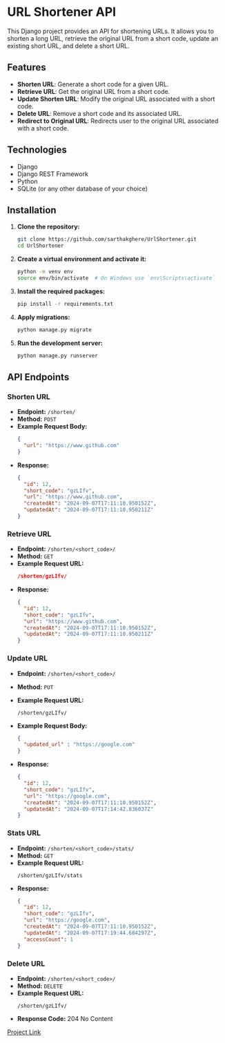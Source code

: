 # URL Shortener API

This Django project provides an API for shortening URLs. It allows you to shorten a long URL, retrieve the original URL from a short code, update an existing short URL, and delete a short URL.

## Features

- **Shorten URL**: Generate a short code for a given URL.
- **Retrieve URL**: Get the original URL from a short code.
- **Update Shorten URL**: Modify the original URL associated with a short code.
- **Delete URL**: Remove a short code and its associated URL.
- **Redirect to Original URL**: Redirects user to the original URL associated with a short code.


## Technologies

- Django
- Django REST Framework
- Python
- SQLite (or any other database of your choice)

## Installation

1. **Clone the repository:**

   ```bash
   git clone https://github.com/sarthakghere/UrlShortener.git
   cd UrlShortener
   ```

2. **Create a virtual environment and activate it:**

   ```bash
   python -m venv env
   source env/bin/activate  # On Windows use `env\Scripts\activate`
   ```

3. **Install the required packages:**

   ```bash
   pip install -r requirements.txt
   ```

4. **Apply migrations:**

   ```bash
   python manage.py migrate
   ```

5. **Run the development server:**

   ```bash
   python manage.py runserver
   ```

## API Endpoints

### Shorten URL

- **Endpoint:** `/shorten/`
- **Method:** `POST`
- **Example Request Body:** 
  ```json
  {
    "url": "https://www.github.com"
  }
  ```
- **Response:**
  ```json
  {
    "id": 12,
    "short_code": "gzLIfv",
    "url": "https://www.github.com",
    "createdAt": "2024-09-07T17:11:10.950152Z",
    "updatedAt": "2024-09-07T17:11:10.950211Z"
  }
  ```

### Retrieve URL

- **Endpoint:** `/shorten/<short_code>/`
- **Method:** `GET`
- **Example Request URL:**
  ```json
  /shorten/gzLIfv/
  ```
- **Response:**
  ```json
  {
    "id": 12,
    "short_code": "gzLIfv",
    "url": "https://www.github.com",
    "createdAt": "2024-09-07T17:11:10.950152Z",
    "updatedAt": "2024-09-07T17:11:10.950211Z"
  }
  ```

### Update URL

- **Endpoint:** `/shorten/<short_code>/`
- **Method:** `PUT`
- **Example Request URL:**
  ```
  /shorten/gzLIfv/
  ```

- **Example Request Body:**
  ```json
  {
    "updated_url" : "https://google.com"
  }
  ```
- **Response:**
  ```json
  {
    "id": 12,
    "short_code": "gzLIfv",
    "url": "https://google.com",
    "createdAt": "2024-09-07T17:11:10.950152Z",
    "updatedAt": "2024-09-07T17:14:42.836037Z"
  }
  ```

### Stats URL

- **Endpoint:** `/shorten/<short_code>/stats/`
- **Method:** `GET`
- **Example Request URL:**
  ```text
  /shorten/gzLIfv/stats
  ```
- **Response:**
  ```json
  {
    "id": 12,
    "short_code": "gzLIfv",
    "url": "https://google.com",
    "createdAt": "2024-09-07T17:11:10.950152Z",
    "updatedAt": "2024-09-07T17:19:44.684297Z",
    "accessCount": 1
  }
  ```



### Delete URL

- **Endpoint:** `/shorten/<short_code>/`
- **Method:** `DELETE`
- **Example Request URL:**
  ```text
  /shorten/gzLIfv/
  ```
- **Response Code:** 204 No Content
  



[Project Link](https://roadmap.sh/projects/url-shortening-service)